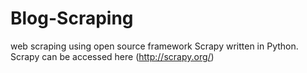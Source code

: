 # Blog-Scraping
web scraping using open source framework Scrapy written in Python. Scrapy can be accessed here (http://scrapy.org/)  

